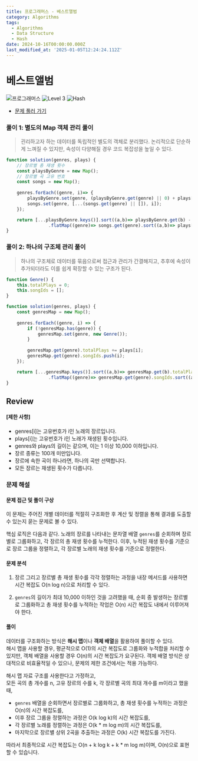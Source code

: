 ```yaml
---
title: 프로그래머스 - 베스트앨범
category: Algorithms
tags:
  - Algorithms
  - Data Structure
  - Hash
date: 2024-10-16T00:00:00.000Z
last_modified_at: '2025-01-05T12:24:24.112Z'
---
```


# 베스트앨범

<img src="https://img.shields.io/badge/-프로그래머스-1e2a3c" alt="프로그래머스"/> <img src="https://img.shields.io/badge/-Level 3-orange" alt="Level 3"/> <img src="https://img.shields.io/badge/-Hash-yellow" alt="Hash"/> 

- [문제 풀러 가기](https://school.programmers.co.kr/learn/courses/30/lessons/42579)

### 풀이 1: 별도의 Map 객체 관리 풀이 
> 괸리하고자 하는 데이터를 독립적인 별도의 객체로 분리했다. 논리적으로 단순하게 느껴질 수 있지만, 속성이 다양해질 경우 코드 복잡성을 높일 수 있다. 

```js
function solution(genres, plays) {
    // 장르별 총 재생 횟수 
    const playsByGenre = new Map();
    // 장르별 곡 고유 번호 
    const songs = new Map();
    
    genres.forEach((genre, i)=> {             
        playsByGenre.set(genre, (playsByGenre.get(genre) || 0) + plays[i]);
        songs.set(genre, [...(songs.get(genre) || []), i]);
    });

    return [...playsByGenre.keys()].sort((a,b)=> playsByGenre.get(b) - playsByGenre.get(a))
                .flatMap((genre)=> songs.get(genre).sort((a,b)=> plays[b] - plays[a]).slice(0,2));
}
```

### 풀이 2: 하나의 구조체 관리 풀이 
> 하나의 구조체로 데이터를 묶음으로써 접근과 관리가 간결해지고, 추후에 속성이 추가되더라도 이를 쉽게 확장할 수 있는 구조가 된다.

```js
function Genre() {
    this.totalPlays = 0;
    this.songIds = [];
}

function solution(genres, plays) {
    const genresMap = new Map();
    
    genres.forEach((genre, i) => {
        if (!genresMap.has(genre)) {
            genresMap.set(genre, new Genre());
        }
        
        genresMap.get(genre).totalPlays += plays[i];
        genresMap.get(genre).songIds.push(i);
    });

    return [...genresMap.keys()].sort((a,b)=> genresMap.get(b).totalPlays - genresMap.get(a).totalPlays)
                .flatMap((genre)=> genresMap.get(genre).songIds.sort((a,b)=> plays[b] - plays[a]).slice(0,2));
}
```

## Review 
#### [제한 사항]

- genres[i]는 고유번호가 i인 노래의 장르입니다.
- plays[i]는 고유번호가 i인 노래가 재생된 횟수입니다.
- genres와 plays의 길이는 같으며, 이는 1 이상 10,000 이하입니다.
- 장르 종류는 100개 미만입니다.
- 장르에 속한 곡이 하나라면, 하나의 곡만 선택합니다.
- 모든 장르는 재생된 횟수가 다릅니다.

### 문제 해설

#### 문제 접근 및 풀이 구상 

이 문제는 주어진 개별 데이터를 적절히 구조화한 후 계산 및 정렬을 통해 결과를 도출할 수 있는지 묻는 문제로 볼 수 있다.

핵심 로직은 다음과 같다. 노래의 장르를 나타내는 문자열 배열 `genres`를 순회하며 장르별로 그룹화하고, 각 장르의 총 재생 횟수를 누적한다. 이후, 누적된 재생 횟수를 기준으로 장르 그룹을 정렬하고, 각 장르별 노래의 재생 횟수를 기준으로 정렬한다.

#### 문제 분석

1. 장르 그리고 장르별 총 재생 횟수를 각각 정렬하는 과정을 내장 메서드를 사용하면 시간 복잡도 O(n log n)으로 처리할 수 있다.

2. `genres`의 길이가 최대 10,000 이하인 것을 고려했을 때, 순회 중 발생하는 장르별로 그룹화하고 총 재생 횟수를 누적하는 작업은 O(n) 시간 복잡도 내에서 이루어져야 한다.

#### 풀이 

데이터를 구조화하는 방식은 **해시 맵**이나 **객체 배열**을 활용하여 풀이할 수 있다.  
해시 맵을 사용할 경우, 평균적으로 O(1)의 시간 복잡도로 그룹화와 누적합을 처리할 수 있지만, 객체 배열을 사용할 경우 O(n)의 시간 복잡도가 요구된다. 객체 배열 방식은 상대적으로 비효율적일 수 있으나, 문제의 제한 조건에서는 적용 가능하다.

해시 맵 자료 구조를 사용한다고 가정하고,  
모든 곡의 총 개수를 n, 고유 장르의 수를 k, 각 장르별 곡의 최대 개수를 m이라고 했을 때,  

- `genres` 배열을 순회하면서 장르별로 그룹화하고, 총 재생 횟수를 누적하는 과정은 O(n)의 시간 복잡도를,
- 이후 장르 그룹을 정렬하는 과정은 O(k log k)의 시간 복잡도를,  
- 각 장르별 노래를 정렬하는 과정은 O(k * m log m)의 시간 복잡도를,  
- 마지막으로 장르별 상위 2곡을 추출하는 과정은 O(k) 시간 복잡도를 가진다.

따라서 최종적으로 시간 복잡도는 O(n + k log k + k * m log m)이며, O(n)으로 표현할 수 있습니다.
